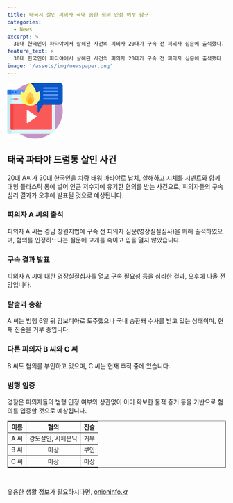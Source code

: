 ```yaml
---
title: 태국서 살인 피의자 국내 송환 혐의 인정 여부 함구
categories:
  - News
excerpt: >
  30대 한국인이 파타야에서 살해된 사건의 피의자 20대가 구속 전 피의자 심문에 출석했다. 범행을 부인하고 진술을 거부하는 A씨는 혐의를 받고 있는 강도살인과 시체 은닉에 대한 영장실질심사를 받는 중이며, 구속 결과는 늦은 오후에 나올 전망이다. A씨는 지난 5월, 한국인 2명과 함께 태국에서 납치한 후 살해하고 시체를 시멘트가 섞인 통에 넣어 유기한 혐의를 받고 있다. 다른 피의자 B씨는 혐의를 반박하고 있는 가운데, 경찰은 물적 증거 등을 토대로 혐의를 입증할 것으로 보고 있다. 또 다른 피의자 C씨는 현재 추적 중이다.
feature_text: >
  30대 한국인이 파타야에서 살해된 사건의 피의자 20대가 구속 전 피의자 심문에 출석했다. 범행을 부인하고 진술을 거부하는 A씨는 혐의를 받고 있는 강도살인과 시체 은닉에 대한 영장실질심사를 받는 중이며, 구속 결과는 늦은 오후에 나올 전망이다. A씨는 지난 5월, 한국인 2명과 함께 태국에서 납치한 후 살해하고 시체를 시멘트가 섞인 통에 넣어 유기한 혐의를 받고 있다. 다른 피의자 B씨는 혐의를 반박하고 있는 가운데, 경찰은 물적 증거 등을 토대로 혐의를 입증할 것으로 보고 있다. 또 다른 피의자 C씨는 현재 추적 중이다.
image: '/assets/img/newspaper.png'
---
```


<p><img src="/assets/img/news.png" alt="rentncar 속보" /></p>

<h2 data-ke-size="size26">태국 파타야 드럼통 살인 사건</h2>

<p data-ke-size="size16">20대 A씨가 30대 한국인을 차량 태워 파타야로 납치, 살해하고 시체를 시멘트와 함께 대형 플라스틱 통에 넣어 인근 저수지에 유기한 혐의를 받는 사건으로, 피의자들의 구속 심리 결과가 오후에 발표될 것으로 예상됩니다.</p>

<h3>피의자 A 씨의 출석</h3>

<p data-ke-size="size16">피의자 A 씨는 경남 창원지법에 구속 전 피의자 심문(영장실질심사)을 위해 출석하였으며, 혐의를 인정하느냐는 질문에 고개를 숙이고 입을 열지 않았습니다.</p>

<h3>구속 결과 발표</h3>

<p data-ke-size="size16">피의자 A 씨에 대한 영장실질심사를 열고 구속 필요성 등을 심리한 결과, 오후에 나올 전망입니다.</p>

<h3>탈출과 송환</h3>

<p data-ke-size="size16">A 씨는 범행 6일 뒤 캄보디아로 도주했으나 국내 송환돼 수사를 받고 있는 상태이며, 현재 진술을 거부 중입니다.</p>

<h3>다른 피의자 B 씨와 C 씨</h3>

<p data-ke-size="size16">B 씨도 혐의를 부인하고 있으며, C 씨는 현재 추적 중에 있습니다.</p>

<h3>범행 입증</h3>

<p data-ke-size="size16">경찰은 피의자들의 범행 인정 여부와 상관없이 이미 확보한 물적 증거 등을 기반으로 혐의를 입증할 것으로 예상됩니다.</p>

<table style="width: 100%;" border="1">
<tbody>
<tr>
<td style="text-align: center; height: 17px;"><b>이름</b></td>
<td style="text-align: center; height: 17px;"><b>혐의</b></td>
<td style="text-align: center; height: 17px;"><b>진술</b></td>
</tr>
<tr>
<td style="text-align: center; height: 17px;">A 씨</td>
<td style="text-align: center; height: 17px;">강도살인, 시체은닉</td>
<td style="text-align: center; height: 17px;">거부</td>
</tr>
<tr>
<td style="text-align: center; height: 17px;">B 씨</td>
<td style="text-align: center; height: 17px;">미상</td>
<td style="text-align: center; height: 17px;">부인</td>
</tr>
<tr>
<td style="text-align: center; height: 17px;">C 씨</td>
<td style="text-align: center; height: 17px;">미상</td>
<td style="text-align: center; height: 17px;">미상</td>
</tr>
</tbody>
</table>

<p data-ke-size="size16">&nbsp;</p>
유용한 생활 정보가 필요하시다면, <a href="https://onioninfo.kr" rel="dofollow">onioninfo.kr</a>


